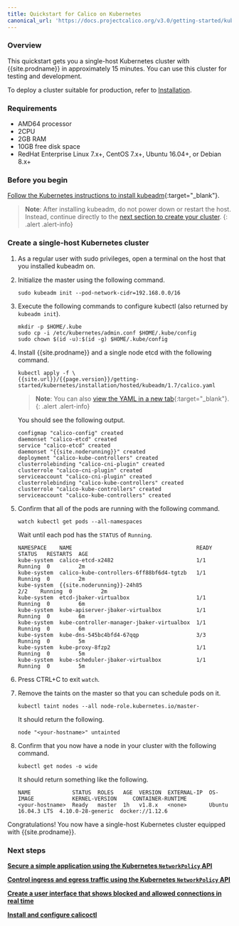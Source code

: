 ```yaml
---
title: Quickstart for Calico on Kubernetes
canonical_url: 'https://docs.projectcalico.org/v3.0/getting-started/kubernetes/'
---
```



### Overview

This quickstart gets you a single-host Kubernetes cluster with {{site.prodname}}
in approximately 15 minutes. You can use this cluster for testing and
development.

To deploy a cluster suitable for production, refer to [Installation](/{{page.version}}/getting-started/kubernetes/installation/).


### Requirements

- AMD64 processor
- 2CPU
- 2GB RAM
- 10GB free disk space
- RedHat Enterprise Linux 7.x+, CentOS 7.x+, Ubuntu 16.04+, or Debian 8.x+


### Before you begin

[Follow the Kubernetes instructions to install kubeadm](https://kubernetes.io/docs/setup/independent/install-kubeadm/){:target="_blank"}.

> **Note**: After installing kubeadm, do not power down or restart
the host. Instead, continue directly to the 
[next section to create your cluster](#create-a-single-host-kubernetes-cluster).
{: .alert .alert-info}


### Create a single-host Kubernetes cluster

1. As a regular user with sudo privileges, open a terminal on the host that 
   you installed kubeadm on. 
   
1. Initialize the master using the following command.

   ```
   sudo kubeadm init --pod-network-cidr=192.168.0.0/16
   ```
   
1. Execute the following commands to configure kubectl (also returned by
   `kubeadm init`).

   ```
   mkdir -p $HOME/.kube
   sudo cp -i /etc/kubernetes/admin.conf $HOME/.kube/config
   sudo chown $(id -u):$(id -g) $HOME/.kube/config
   ```
   
1. Install {{site.prodname}} and a single node etcd with the following command.

   ```
   kubectl apply -f \
   {{site.url}}/{{page.version}}/getting-started/kubernetes/installation/hosted/kubeadm/1.7/calico.yaml
   ```
   
   > **Note**: You can also 
   > [view the YAML in a new tab]({{site.url}}/{{page.version}}/getting-started/kubernetes/installation/hosted/kubeadm/1.7/calico.yaml){:target="_blank"}.
   {: .alert .alert-info}

   You should see the following output.

   ```
   configmap "calico-config" created
   daemonset "calico-etcd" created
   service "calico-etcd" created
   daemonset "{{site.noderunning}}" created
   deployment "calico-kube-controllers" created
   clusterrolebinding "calico-cni-plugin" created
   clusterrole "calico-cni-plugin" created
   serviceaccount "calico-cni-plugin" created
   clusterrolebinding "calico-kube-controllers" created
   clusterrole "calico-kube-controllers" created
   serviceaccount "calico-kube-controllers" created
   ```
   
1. Confirm that all of the pods are running with the following command.

   ```
   watch kubectl get pods --all-namespaces
   ```
   
   Wait until each pod has the `STATUS` of `Running`.

   ```
   NAMESPACE    NAME                                       READY  STATUS   RESTARTS  AGE
   kube-system  calico-etcd-x2482                          1/1    Running  0         2m
   kube-system  calico-kube-controllers-6ff88bf6d4-tgtzb   1/1    Running  0         2m
   kube-system  {{site.noderunning}}-24h85                          2/2    Running  0         2m
   kube-system  etcd-jbaker-virtualbox                     1/1    Running  0         6m
   kube-system  kube-apiserver-jbaker-virtualbox           1/1    Running  0         6m
   kube-system  kube-controller-manager-jbaker-virtualbox  1/1    Running  0         6m
   kube-system  kube-dns-545bc4bfd4-67qqp                  3/3    Running  0         5m
   kube-system  kube-proxy-8fzp2                           1/1    Running  0         5m
   kube-system  kube-scheduler-jbaker-virtualbox           1/1    Running  0         5m
   ```

1. Press CTRL+C to exit `watch`.

1. Remove the taints on the master so that you can schedule pods
   on it.
   
   ```
   kubectl taint nodes --all node-role.kubernetes.io/master-
   ```

   It should return the following.

   ```
   node "<your-hostname>" untainted
   ```

1. Confirm that you now have a node in your cluster with the 
   following command.
   
   ```
   kubectl get nodes -o wide
   ```
   
   It should return something like the following.
   
   ```
   NAME             STATUS  ROLES   AGE  VERSION  EXTERNAL-IP  OS-IMAGE            KERNEL-VERSION     CONTAINER-RUNTIME
   <your-hostname>  Ready   master  1h   v1.8.x   <none>       Ubuntu 16.04.3 LTS  4.10.0-28-generic  docker://1.12.6
   ```
   
Congratulations! You now have a single-host Kubernetes cluster
equipped with {{site.prodname}}.


### Next steps

**[Secure a simple application using the Kubernetes `NetworkPolicy` API](tutorials/simple-policy)**

**[Control ingress and egress traffic using the Kubernetes `NetworkPolicy` API](tutorials/advanced-policy)**

**[Create a user interface that shows blocked and allowed connections in real time](tutorials/stars-policy/)**

**[Install and configure calicoctl](/{{page.version}}/usage/calicoctl/install)**
